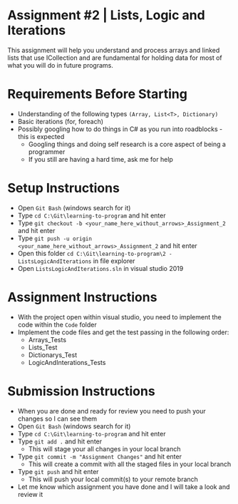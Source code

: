 # Assignment #2 | Lists, Logic and Iterations

This assignment will help you understand and process arrays and linked lists that use ICollection and are fundamental for holding data for most of what you will do in future programs.

# Requirements Before Starting

* Understanding of the following types `(Array, List<T>, Dictionary)`
* Basic iterations (for, foreach)
* Possibly googling how to do things in C# as you run into roadblocks - this is expected
  * Googling things and doing self research is a core aspect of being a programmer
  * If you still are having a hard time, ask me for help

# Setup Instructions

* Open `Git Bash` (windows search for it)
* Type `cd C:\Git\learning-to-program` and hit enter
* Type `git checkout -b <your_name_here_without_arrows>_Assignment_2` and hit enter
* Type `git push -u origin <your_name_here_without_arrows>_Assignment_2` and hit enter
* Open this folder `cd C:\Git\learning-to-program\2 - ListsLogicAndIterations` in file explorer
* Open `ListsLogicAndIterations.sln` in visual studio 2019

# Assignment Instructions

* With the project open within visual studio, you need to implement the code within the `Code` folder
* Implement the code files and get the test passing in the following order:
  * Arrays_Tests
  * Lists_Test
  * Dictionarys_Test
  * LogicAndInterations_Tests
  
# Submission Instructions

* When you are done and ready for review you need to push your changes so I can see them
* Open `Git Bash` (windows search for it)
* Type `cd C:\Git\learning-to-program` and hit enter
* Type `git add .` and hit enter
  * This will stage your all changes in your local branch
* Type `git commit -m "Assignment Changes"` and hit enter
  * This will create a commit with all the staged files in your local branch
* Type `git push` and hit enter
  * This will push your local commit(s) to your remote branch
* Let me know which assignment you have done and I will take a look and review it
